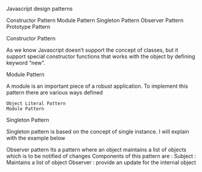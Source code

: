 Javascript design patterns

Constructor Pattern 
Module Pattern 
Singleton Pattern
Observer Pattern
Prototype Pattern

Constructor Pattern 

As we know Javascript doesn’t support the concept of classes, but it support special constructor functions that works with the object by defining keyword “new”.
	
Module Pattern 

A module is an important piece of a robust application. To implement this pattern there are various ways defined

	Object Literal Pattern 
	Module Pattern 

Singleton Pattern 

Singleton pattern is based on the concept of single instance. I will explain with the example below
 
Observer pattern
Its a pattern where an object maintains a list of objects which is to be notified of changes
Components of this pattern are :
	Subject : Maintains a list of object
	Observer : provide an update for the internal object



